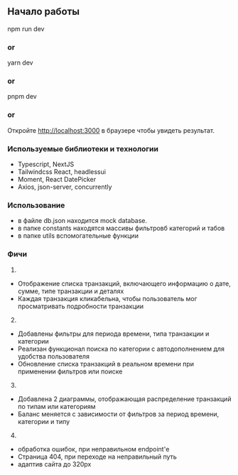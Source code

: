 ## Начало работы

npm run dev
### or
yarn dev
### or
pnpm dev
### or

Откройте [http://localhost:3000](http://localhost:3000) в браузере чтобы увидеть результат.

### Используемые библиотеки и технологии

- Typescript, NextJS
- Tailwindcss React, headlessui
- Moment, React DatePicker
- Axios, json-server, concurrently

### Использование

- в файле db.json находится mock database.
- в папке constants находятся массивы фильтровб категорий и табов
- в папке utils вспомогательные функции

### Фичи

1.

- Отображение списка транзакций, включающего информацию о дате, сумме, типе транзакции и деталях
- Каждая транзакция кликабельна, чтобы пользователь мог просматривать подробности транзакции

2.

- Добавлены фильтры для периода времени, типа транзакции и категории
- Реализан функционал поиска по категории с автодополнением для удобства пользователя
- Обновление списка транзакций в реальном времени при применении фильтров или поиске

3.

- Добавлена 2 диаграммы, отображающая распределение транзакций по типам или категориям
- Баланс меняется с зависимости от фильтров за период времени, категории и типу

4.

- обработка ошибок, при неправильном endpoint'е
- Страница 404, при переходе на неправильный путь
- адаптив сайта до 320px
